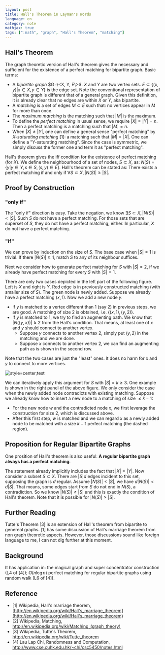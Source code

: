 ```yaml
---
layout: post
title: Hall's Theorem in Layman's Words
language: en
category: note
mathjax: true
tags: [":math", "graph", "Hall's Theorem", "matching"]
---
```


## Hall's Theorem

The graph theoretic version of Hall's theorem gives the 
necessary and sufficient for the existence of a perfect matching for bipartite graph.
Basic terms:

   * A _bipartite graph_ $G=\<X, Y, E\>$. 
   $X$ and $Y$ are two vertex sets. 
   $E \subset \lbrace(x,y)| x \in X, y \in Y \rbrace$ is the edge set. 
   Note the conventional representation of bipartite graph is different that of a general graph. 
   Given this definition, it is already clear that no edges are within $X$ or $Y$, 
   aka bipartite. 
   * A _matching_ is a set of edges $M \subset E$ such that:
   no vertices appear in $M$ for more than once. 
   * The _maximum matching_ is the matching such that $|M|$ is the maximum.
   * To define the _perfect matching_ in usual sense, we require $|X|=|Y|=n$. 
   Then a perfect matching is a matching such that $|M|=n$.
   * When $|X| \neq |Y|$, one can define a general sense "perfect matching" by 
   _X-saturating matching_ [1]:
   a matching such that $|M|=|X|$.
   One can define a "Y-saturating matching". 
   Since the case is symmetric, we simply discuss the former one and term it as "perfect matching". 

Hall's theorem gives the iff condition for the existence of perfect matching (for $X$).
We define the neighbourhood of a set of nodes, $S \subset X$, as:
$N(S) = \lbrace y | y \in Y, s \in S, (s,y) \in E \rbrace$.
Hall's theorem can be stated as:
There exists a perfect matching if and only if $\forall S \subset X, |N(S)| \ge |S|$. 

## Proof by Construction

### "only if"

The "only if" direction is easy. 
Take the negation, we know 
$\exists S \subset X, |N(S)| < |S|$.
Such $S$ do not have a perfect matching. 
For those sets that are superset of $S$, they do not have a perfect matching, either. 
In particular, $X$ do not have a perfect matching. 

### "if"

We can prove by induction on the size of $S$. 
The base case when $|S|=1$ is trivial.
If there $|N(S)| \ge 1$, match $S$ to any of its neighbour suffices. 

Next we consider how to generate perfect matching for $S$ with $|S|=2$,
if we already have perfect matching for every $S$ with $|S|=1$.

There are only two cases depicted in the left part of the following figure. 
Left is $X$ and right is $Y$. 
Red edge is in previously constructed matching (with smaller size of $S$).
The green node is newly added. 
Suppose we already have a perfect matching $(x,1)$. 
Now we add a new node $y$. 

   * If $y$ is matched to a vertex different than $1$ (say $2$) in previous steps, we are good. 
   A matching of size 2 is obtained, i.e. $\lbrace (x,1), (y,2) \rbrace$. 
   * If $y$ is matched to $1$, we try to find an augmenting path. 
   We know that $|N(\lbrace y,x \rbrace)| \ge 2$ from the Hall's condition.
   That means, at least one of $x$ and $y$ should connect to another vertex. 
      * Suppose $y$ connects to another vertex $2$, simply put $(y,2)$ in the matching and we are done.
      * Suppose $x$ connects to another vertex $2$, we can find an augmenting path as is shown in the second row.

Note that the two cases are just the "least" ones. 
It does no harm for $x$ and $y$ to connect to more vertices.
   
![style=center;test](https://docs.google.com/drawings/d/1BHaf1v2wean4mA4Belu4AMrts25QyZyCt2vLdE_63wI/pub?w=600&h=400)

We can iteratively apply this argument for $S$ with $|S|=k \ge 3$.
One example is shown in the right panel of the above figure. 
We only consider the case when the newly added node contradicts with existing matching. 
Suppose we already know how to insert a new node to a matching of size $\le k-1$:

   * For the new node $w$ and the contradicted node $x$,
   we first leverage the construction for size 2, which is discussed above. 
   * After this first step, $w$ is matched and 
   we can regard $x$ as a newly added node to be matched with a size $k-1$ perfect matching
   (the dashed region).

## Proposition for Regular Bipartite Graphs

One prosition of Hall's theorem is also useful:
**A regular bipartite graph always has a perfect matching**. 

The statement already implicitly includes the fact that $|X|=|Y|$.
Now consider a subset $S \subset X$. 
There are $|S|d$ edges incident to this set, supposing the graph is $d$ regular. 
Assume $|N(S)| < |S|$, we have $d|N(S)| < d|S|$.
That means, some edges start from $S$ do not end in $N(S)$, a contradiction. 
So we know $|N(S)| \ge |S|$ and this is exactly the condition of Hall's theorem.
Note that it is possible for $|N(S)| > |S|$.

## Further Reading

Tutte's Theorem [3] is an extension of Hall's theorem from bipartite to genereal graphs.
[1] has some discussion of Hall's marriage theorem from non graph theoretic aspects.
However, those discussions sound like foreign language to me, I can not dig further at this moment.

## Background

It has application in:
the magical graph and super concentrator construction (L4 of [4]);
$O(n \log n)$ perfect matching for regular bipartite graphs using random walk (L6 of [4]). 

## Reference

   * [1] Wikipedia, Hall's marriage theorem, 
   [http://en.wikipedia.org/wiki/Hall's_marriage_theorem](http://en.wikipedia.org/wiki/Hall's_marriage_theorem)
   * [2] Wikipedia, Matching, 
   <http://en.wikipedia.org/wiki/Matching_(graph_theory)>
   * [3] Wikipedia, Tutte's Theorem, 
   <http://en.wikipedia.org/wiki/Tutte_theorem>
   * [4] Lau Lap Chi, Randomness and Computation, 
   <http://www.cse.cuhk.edu.hk/~chi/csc5450/notes.html>

